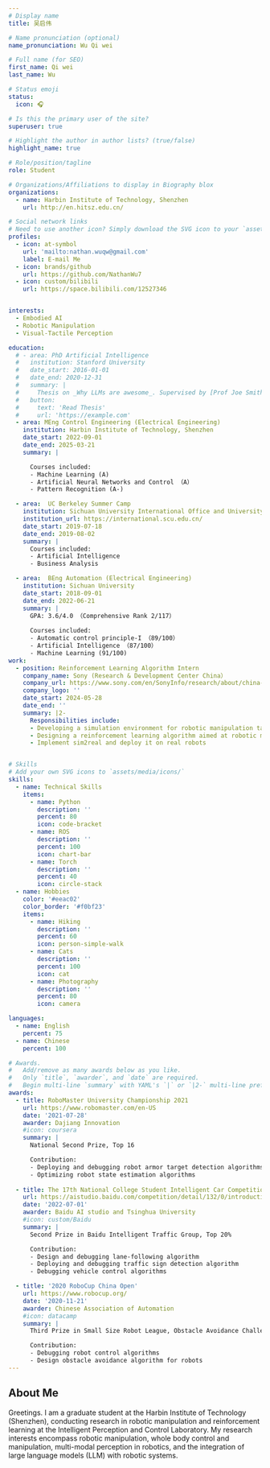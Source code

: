 ```yaml
---
# Display name
title: 吴启伟

# Name pronunciation (optional)
name_pronunciation: Wu Qi wei

# Full name (for SEO)
first_name: Qi wei
last_name: Wu

# Status emoji
status:
  icon: 🎧

# Is this the primary user of the site?
superuser: true

# Highlight the author in author lists? (true/false)
highlight_name: true

# Role/position/tagline
role: Student

# Organizations/Affiliations to display in Biography blox
organizations:
  - name: Harbin Institute of Technology, Shenzhen
    url: http://en.hitsz.edu.cn/

# Social network links
# Need to use another icon? Simply download the SVG icon to your `assets/media/icons/` folder.
profiles:
  - icon: at-symbol
    url: 'mailto:nathan.wuqw@gmail.com'
    label: E-mail Me
  - icon: brands/github
    url: https://github.com/NathanWu7
  - icon: custom/bilibili
    url: https://space.bilibili.com/12527346


interests:
  - Embodied AI
  - Robotic Manipulation
  - Visual-Tactile Perception

education:
  # - area: PhD Artificial Intelligence
  #   institution: Stanford University
  #   date_start: 2016-01-01
  #   date_end: 2020-12-31
  #   summary: |
  #     Thesis on _Why LLMs are awesome_. Supervised by [Prof Joe Smith](https://example.com). Presented papers at 5 IEEE conferences with the contributions being published in 2 Springer journals.
  #   button:
  #     text: 'Read Thesis'
  #     url: 'https://example.com'
  - area: MEng Control Engineering (Electrical Engineering)
    institution: Harbin Institute of Technology, Shenzhen
    date_start: 2022-09-01
    date_end: 2025-03-21
    summary: |

      Courses included:
      - Machine Learning (A)
      - Artificial Neural Networks and Control （A）
      - Pattern Recognition (A-)

  - area:  UC Berkeley Summer Camp
    institution: Sichuan University International Office and University of California, Berkeley
    institution_url: https://international.scu.edu.cn/
    date_start: 2019-07-18
    date_end: 2019-08-02
    summary: |
      Courses included:
      - Artificial Intelligence
      - Business Analysis

  - area:  BEng Automation (Electrical Engineering)
    institution: Sichuan University
    date_start: 2018-09-01
    date_end: 2022-06-21
    summary: |
      GPA: 3.6/4.0 （Comprehensive Rank 2/117）
      
      Courses included:
      - Automatic control principle-I （89/100）
      - Artificial Intelligence （87/100）
      - Machine Learning (91/100)
work:
  - position: Reinforcement Learning Algorithm Intern
    company_name: Sony (Research & Development Center China）
    company_url: https://www.sony.com/en/SonyInfo/research/about/china-laboratory/
    company_logo: ''
    date_start: 2024-05-28
    date_end: ''
    summary: |2-
      Responsibilities include:
      - Developing a simulation environment for robotic manipulation tasks using the reinforcement learning physics engine Isaac Lab
      - Designing a reinforcement learning algorithm aimed at robotic manipulation tasks involving deformable objects
      - Implement sim2real and deploy it on real robots


# Skills
# Add your own SVG icons to `assets/media/icons/`
skills:
  - name: Technical Skills
    items:
      - name: Python
        description: ''
        percent: 80
        icon: code-bracket
      - name: ROS
        description: ''
        percent: 100
        icon: chart-bar
      - name: Torch
        description: ''
        percent: 40
        icon: circle-stack
  - name: Hobbies
    color: '#eeac02'
    color_border: '#f0bf23'
    items:
      - name: Hiking
        description: ''
        percent: 60
        icon: person-simple-walk
      - name: Cats
        description: ''
        percent: 100
        icon: cat
      - name: Photography
        description: ''
        percent: 80
        icon: camera

languages:
  - name: English
    percent: 75
  - name: Chinese
    percent: 100

# Awards.
#   Add/remove as many awards below as you like.
#   Only `title`, `awarder`, and `date` are required.
#   Begin multi-line `summary` with YAML's `|` or `|2-` multi-line prefix and indent 2 spaces below.
awards:
  - title: RoboMaster University Championship 2021
    url: https://www.robomaster.com/en-US
    date: '2021-07-28'
    awarder: Dajiang Innovation
    #icon: coursera
    summary: |
      National Second Prize, Top 16

      Contribution:
      - Deploying and debugging robot armor target detection algorithms
      - Optimizing robot state estimation algorithms
    
  - title: The 17th National College Student Intelligent Car Competition
    url: https://aistudio.baidu.com/competition/detail/132/0/introduction
    date: '2022-07-01'
    awarder: Baidu AI studio and Tsinghua University
    #icon: custom/Baidu
    summary: |
      Second Prize in Baidu Intelligent Traffic Group, Top 20%

      Contribution:
      - Design and debugging lane-following algorithm
      - Deploying and debugging traffic sign detection algorithm
      - Debugging vehicle control algorithms

  - title: '2020 RoboCup China Open'
    url: https://www.robocup.org/
    date: '2020-11-21'
    awarder: Chinese Association of Automation
    #icon: datacamp
    summary: |
      Third Prize in Small Size Robot League, Obstacle Avoidance Challenge

      Contribution:
      - Debugging robot control algorithms
      - Design obstacle avoidance algorithm for robots 
---
```


## About Me

Greetings. I am a graduate student at the Harbin Institute of Technology (Shenzhen), conducting research in robotic manipulation and reinforcement learning at the Intelligent Perception and Control Laboratory. My research interests encompass robotic manipulation, whole body control and manipulation, multi-modal perception in robotics, and the integration of large language models (LLM) with robotic systems.
